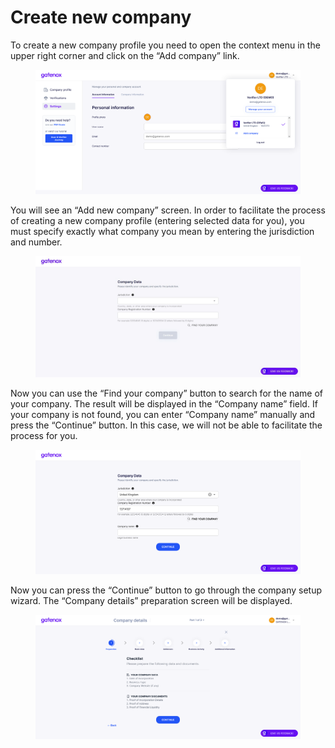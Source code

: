 # Create new company

To create a new company profile you need to open the context menu in the upper right corner and click on the “Add company” link.

<figure><img src="../../docs/Images/settings_manage.png" alt=""><figcaption></figcaption></figure>

You will see an “Add new company” screen. In order to facilitate the process of creating a new company profile (entering selected data for you), you must specify exactly what company you mean by entering the jurisdiction and number.

<figure><img src="../../.gitbook/assets/company_add.png" alt=""><figcaption></figcaption></figure>

Now you can use the “Find your company” button to search for the name of your company. The result will be displayed in the “Company name” field. If your company is not found, you can enter “Company name” manually and press the “Continue” button. In this case, we will not be able to facilitate the process for you.

<figure><img src="../../docs/Images/company_add2.png" alt=""><figcaption></figcaption></figure>

Now you can press the “Continue” button to go through the company setup wizard. The “Company details” preparation screen will be displayed.

<figure><img src="../../docs/Images/company_add4.png" alt=""><figcaption></figcaption></figure>
